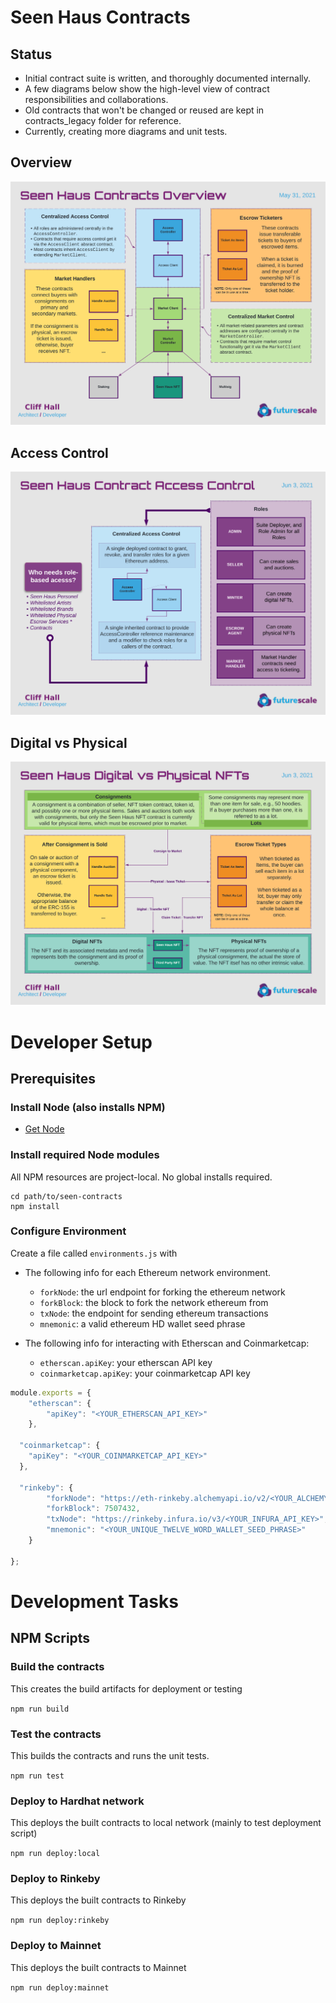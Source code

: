 # Seen Haus Contracts
## Status
  - Initial contract suite is written, and thoroughly documented internally.
  - A few diagrams below show the high-level view of contract responsibilities and collaborations.
  - Old contracts that won't be changed or reused are kept in contracts_legacy folder for reference.
  - Currently, creating more diagrams and unit tests.

## Overview
![overview](docs/images/SeenHausContractsOverview.png)

## Access Control
![access-control](docs/images/SeenHausContractAccessControl.png)

## Digital vs Physical
![digital-vs-physical-nfts](docs/images/SeenHausDigitalVsPhysicalNFTs.png)

# Developer Setup
## Prerequisites
### Install Node (also installs NPM)
 * [Get Node](https://nodejs.org/en/download/)

### Install required Node modules
All NPM resources are project-local. No global installs required. 

```
cd path/to/seen-contracts
npm install
```

### Configure Environment
Create a file called `environments.js` with 
- The following info for each Ethereum network environment.
  * `forkNode`: the url endpoint for forking the ethereum network
  * `forkBlock`: the block to fork the network ethereum from
  * `txNode`: the endpoint for sending ethereum transactions
  * `mnemonic`: a valid ethereum HD wallet seed phrase

- The following info for interacting with Etherscan and Coinmarketcap:
  * `etherscan.apiKey`: your etherscan API key
  * `coinmarketcap.apiKey`: your coinmarketcap API key

```javascript
module.exports = {
    "etherscan": {
        "apiKey": "<YOUR_ETHERSCAN_API_KEY>"
    },

  "coinmarketcap": {
    "apiKey": "<YOUR_COINMARKETCAP_API_KEY>"
  },

  "rinkeby": {
        "forkNode": "https://eth-rinkeby.alchemyapi.io/v2/<YOUR_ALCHEMY_API_KEY>",
        "forkBlock": 7507432,
        "txNode": "https://rinkeby.infura.io/v3/<YOUR_INFURA_API_KEY>",
        "mnemonic": "<YOUR_UNIQUE_TWELVE_WORD_WALLET_SEED_PHRASE>"
    }

};
```

# Development Tasks
## NPM Scripts
### Build the contracts
This creates the build artifacts for deployment or testing

```npm run build```

### Test the contracts
This builds the contracts and runs the unit tests.

```npm run test```

### Deploy to Hardhat network
This deploys the built contracts to local network (mainly to test deployment script)

```npm run deploy:local```


### Deploy to Rinkeby
This deploys the built contracts to Rinkeby

```npm run deploy:rinkeby```

### Deploy to Mainnet
This deploys the built contracts to Mainnet

```npm run deploy:mainnet```
